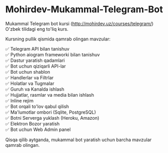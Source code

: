 # Mohirdev-Mukammal-Telegram-Bot<br>
Mukammal Telegram bot kursi (http://mohirdev.uz/courses/telegram/) O'zbek tilidagi eng to'liq kurs.<br> 

Kursning pullik qismida qamrab olingan mavzular:<br>

✅ Telegram API bilan tanishuv<br>
✅ Python aiogram frameworki bilan tanishuv<br>
✅ Dastur yaratish qadamlari<br>
✅ Bot uchun qiziqarli API-lar<br>
✅ Bot uchun shablon<br>
✅ Handlerlar va Filtrlar<br>
✅ Holatlar va Tugmalar<br>
✅ Guruh va Kanalda ishlash<br>
✅ Hujjatlar, rasmlar va media bilan ishlash<br>
✅ Inline rejim<br>
✅ Bot orqali to'lov qabul qilish<br>
✅ Ma'lumotlar ombori (Sqlite, PostgreSQL)<br>
✅ Botni Serverga yuklash (Heroku, Amazon)<br>
✅ Elektron Bozor yaratish<br>
✅ Bot uchun Web Admin panel<br>

Qisqa qilib aytganda, mukammal bot yaratish uchun barcha mavzular qamrab olingan.<br>
